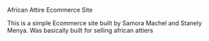 African Attire Ecommerce Site

This is a simple Ecommerce site built by Samora Machel and Stanely Menya. 
Was basically built for selling african attiers
